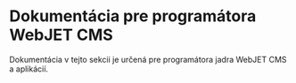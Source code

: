 # Dokumentácia pre programátora WebJET CMS

Dokumentácia v tejto sekcii je určená pre programátora jadra WebJET CMS a aplikácií.